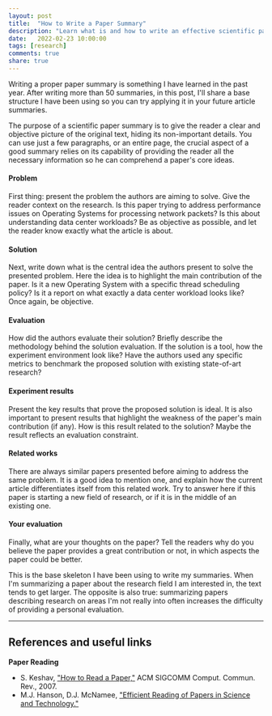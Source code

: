 ```yaml
---
layout: post
title:  "How to Write a Paper Summary"
description: "Learn what is and how to write an effective scientific paper summary."
date:   2022-02-23 10:00:00
tags: [research]
comments: true
share: true
---
```


Writing a proper paper summary is something I have learned in the past year. After writing more than 50 summaries, in this post, I'll share a base structure I have been using so you can try applying it in your future article summaries.

The purpose of a scientific paper summary is to give the reader a clear and objective picture of the original text, hiding its non-important details. You can use just a few paragraphs, or an entire page, the crucial aspect of a good summary relies on its capability of providing the reader all the necessary information so he can comprehend a paper's core ideas.

#### Problem
First thing: present the problem the authors are aiming to solve. Give the reader context on the research. Is this paper trying to address performance issues on Operating Systems for processing network packets? Is this about understanding data center workloads? Be as objective as possible, and let the reader know exactly what the article is about.

#### Solution
Next, write down what is the central idea the authors present to solve the presented problem. Here the idea is to highlight the main contribution of the paper. Is it a new Operating System with a specific thread scheduling policy? Is it a report on what exactly a data center workload looks like? Once again, be objective.

#### Evaluation
How did the authors evaluate their solution? Briefly describe the methodology behind the solution evaluation. If the solution is a tool, how the experiment environment look like? Have the authors used any specific metrics to benchmark the proposed solution with existing state-of-art research?

#### Experiment results
Present the key results that prove the proposed solution is ideal. It is also important to present results that highlight the weakness of the paper's main contribution (if any). How is this result related to the solution? Maybe the result reflects an evaluation constraint.

#### Related works
There are always similar papers presented before aiming to address the same problem. It is a good idea to mention one, and explain how the current article differentiates itself from this related work. Try to answer here if this paper is starting a new field of research, or if it is in the middle of an existing one.

#### Your evaluation
Finally, what are your thoughts on the paper? Tell the readers why do you believe the paper provides a great contribution or not, in which aspects the paper could be better.

This is the base skeleton I have been using to write my summaries. When I'm summarizing a paper about the research field I am interested in, the text tends to get larger. The opposite is also true: summarizing papers describing research on areas I'm not really into often increases the difficulty of providing a personal evaluation.

-------------

References and useful links
-------------

**Paper Reading**
- S. Keshav, ["How to Read a Paper,"](https://www.cse.ust.hk/~weiwa/teaching/Fall15-COMP6611B/reading_list/PaperReading.pdf) ACM SIGCOMM Comput. Commun. Rev., 2007.
- M.J. Hanson, D.J. McNamee, ["Efficient Reading of Papers in Science and Technology."](https://www.cse.ust.hk/~weiwa/teaching/Fall15-COMP6611B/reading_list/EfficientReading.pdf)


